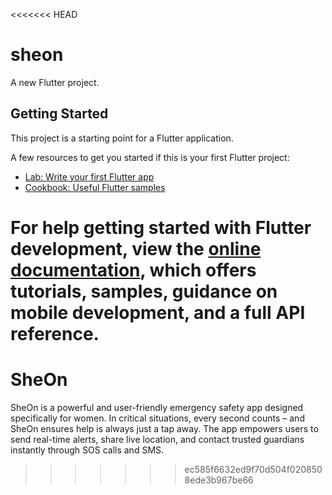 <<<<<<< HEAD
# sheon

A new Flutter project.

## Getting Started

This project is a starting point for a Flutter application.

A few resources to get you started if this is your first Flutter project:

- [Lab: Write your first Flutter app](https://docs.flutter.dev/get-started/codelab)
- [Cookbook: Useful Flutter samples](https://docs.flutter.dev/cookbook)

For help getting started with Flutter development, view the
[online documentation](https://docs.flutter.dev/), which offers tutorials,
samples, guidance on mobile development, and a full API reference.
=======
# SheOn
SheOn is a powerful and user-friendly emergency safety app designed specifically for women. In critical situations, every second counts – and SheOn ensures help is always just a tap away. The app empowers users to send real-time alerts, share live location, and contact trusted guardians instantly through SOS calls and SMS.
>>>>>>> ec585f6632ed9f70d504f0208508ede3b967be66
